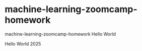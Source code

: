 # machine-learning-zoomcamp-homework
machine-learning-zoomcamp-homework
Hello World

Hello World 2025 